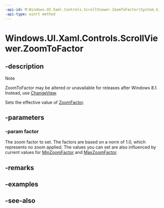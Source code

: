 ```yaml
---
-api-id: M:Windows.UI.Xaml.Controls.ScrollViewer.ZoomToFactor(System.Single)
-api-type: winrt method
---
```


<!-- Method syntax
public void ZoomToFactor(System.Single factor)
-->

# Windows.UI.Xaml.Controls.ScrollViewer.ZoomToFactor

## -description
> [!NOTE]
> ZoomToFactor may be altered or unavailable for releases after Windows 8.1. Instead, use [ChangeView](scrollviewer_changeview_1425504772.md).

Sets the effective value of [ZoomFactor](scrollviewer_zoomfactor.md).



## -parameters
### -param factor
The zoom factor to set. The factors are based on a norm of 1.0, which represents no zoom applied. The values you can set are also influenced by current values for [MinZoomFactor](scrollviewer_minzoomfactor.md) and [MaxZoomFactor](scrollviewer_maxzoomfactor.md).

## -remarks

## -examples

## -see-also
